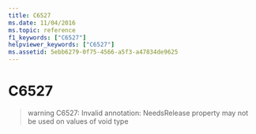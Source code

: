 ```yaml
---
title: C6527
ms.date: 11/04/2016
ms.topic: reference
f1_keywords: ["C6527"]
helpviewer_keywords: ["C6527"]
ms.assetid: 5ebb6279-0f75-4566-a5f3-a47834de9625
---
```

# C6527

> warning C6527: Invalid annotation: NeedsRelease property may not be used on values of void type
